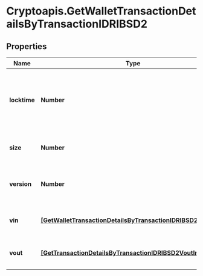 # Cryptoapis.GetWalletTransactionDetailsByTransactionIDRIBSD2

## Properties

Name | Type | Description | Notes
------------ | ------------- | ------------- | -------------
**locktime** | **Number** | Represents the time at which a particular transaction can be added to the blockchain. | 
**size** | **Number** | Represents the total size of this transaction. | 
**version** | **Number** | Represents the transaction version number. | 
**vin** | [**[GetWalletTransactionDetailsByTransactionIDRIBSD2VinInner]**](GetWalletTransactionDetailsByTransactionIDRIBSD2VinInner.md) | Object Array representation of transaction inputs | 
**vout** | [**[GetTransactionDetailsByTransactionIDRIBSD2VoutInner]**](GetTransactionDetailsByTransactionIDRIBSD2VoutInner.md) | Object Array representation of transaction outputs | 


